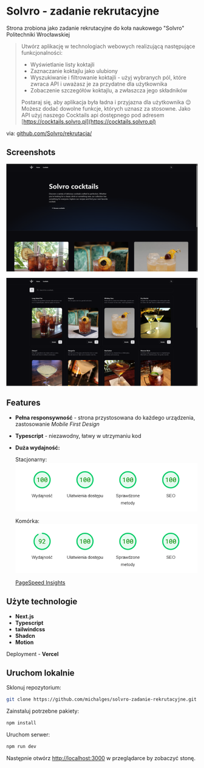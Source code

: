 # Solvro - zadanie rekrutacyjne

Strona zrobiona jako zadanie rekrutacyjne do koła naukowego "Solvro" Politechniki Wrocławskiej

> Utwórz aplikację w technologiach webowych realizującą następujące funkcjonalności:
>
> - Wyświetlanie listy koktajli
> - Zaznaczanie koktajlu jako ulubiony
> - Wyszukiwanie i filtrowanie koktajli - użyj wybranych pól, które zwraca API i uważasz je za przydatne dla użytkownika
> - Zobaczenie szczegółów koktajlu, a zwłaszcza jego składników
>
> Postaraj się, aby aplikacja była ładna i przyjazna dla użytkownika 😉 Możesz dodać dowolne funkcje, których uznasz za stosowne.
> Jako API użyj naszego Cocktails api dostępnego pod adresem [https://cocktails.solvro.pl](https://cocktails.solvro.pl)

via: [github.com/Solvro/rekrutacja/](https://github.com/Solvro/rekrutacja/blob/main/frontend.md)

## Screenshots

![alt text](assets/screenshot_1.png)

![alt text](assets/screenshot_2.png)

## Features

- **Pełna responsywność** - strona przystosowana do każdego urządzenia, zastosowanie _Mobile First Design_
- **Typescript** - niezawodny, łatwy w utrzymaniu kod
- **Duża wydajność:**

  Stacjonarny:\
  ![alt text](assets/pc_performance.png)

  Komórka:\
   ![alt text](assets/moblie_performance.png)

  [PageSpeed Insights](https://pagespeed.web.dev/analysis/https-solvro-zadanie-rekrutacyjne-vercel-app/ytfv9vnuxn?hl=pl&form_factor=mobile)

## Użyte technologie

- **Next.js**
- **Typescript**
- **tailwindcss**
- **Shadcn**
- **Motion**

Deployment - **Vercel**

## Uruchom lokalnie

Sklonuj repozytorium:

```bash
git clone https://github.com/michalges/solvro-zadanie-rekrutacyjne.git
```

Zainstaluj potrzebne pakiety:

```bash
npm install
```

Uruchom serwer:

```bash
npm run dev
```

Następnie otwórz [http://localhost:3000](http://localhost:3000) w przeglądarce by zobaczyć stonę.
